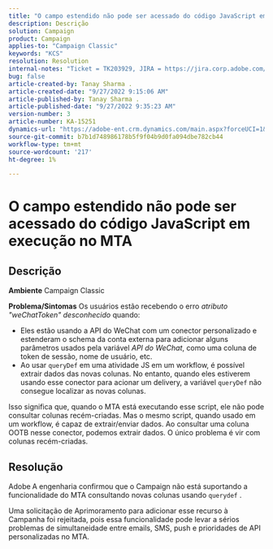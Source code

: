 ```yaml
---
title: "O campo estendido não pode ser acessado do código JavaScript em execução no MTA"
description: Descrição
solution: Campaign
product: Campaign
applies-to: "Campaign Classic"
keywords: "KCS"
resolution: Resolution
internal-notes: "Ticket = TK203929, JIRA = https://jira.corp.adobe.com/browse/NEO-20460, https://jira.corp.adobe.com/browse/NEO-20648"
bug: false
article-created-by: Tanay Sharma .
article-created-date: "9/27/2022 9:15:06 AM"
article-published-by: Tanay Sharma .
article-published-date: "9/27/2022 9:35:23 AM"
version-number: 3
article-number: KA-15251
dynamics-url: "https://adobe-ent.crm.dynamics.com/main.aspx?forceUCI=1&pagetype=entityrecord&etn=knowledgearticle&id=4e74a4dc-443e-ed11-9db1-002248086735"
source-git-commit: b7b1d748986178b5f9f04b9d0fa094dbe782cb44
workflow-type: tm+mt
source-wordcount: '217'
ht-degree: 1%

---
```


# O campo estendido não pode ser acessado do código JavaScript em execução no MTA

## Descrição

<b>Ambiente</b>
Campaign Classic


<b>Problema/Sintomas</b>
Os usuários estão recebendo o erro *atributo &quot;weChatToken&quot; desconhecido* quando:

- Eles estão usando a API do WeChat com um conector personalizado e estenderam o schema da conta externa para adicionar alguns parâmetros usados pela variável *API do WeChat*, como uma coluna de token de sessão, nome de usuário, etc.
- Ao usar `queryDef` em uma atividade JS em um workflow, é possível extrair dados das novas colunas. No entanto, quando eles estiverem usando esse conector para acionar um delivery, a variável `queryDef` não consegue localizar as novas colunas.




Isso significa que, quando o MTA está executando esse script, ele não pode consultar colunas recém-criadas. Mas o mesmo script, quando usado em um workflow, é capaz de extrair/enviar dados. Ao consultar uma coluna OOTB nesse conector, podemos extrair dados. O único problema é vir com colunas recém-criadas.


## Resolução




Adobe<b> </b>A engenharia confirmou que o Campaign não está suportando a funcionalidade do MTA consultando novas colunas usando `querydef` .



Uma solicitação de Aprimoramento para adicionar esse recurso à Campanha foi rejeitada, pois essa funcionalidade pode levar a sérios problemas de simultaneidade entre emails, SMS, push e prioridades de API personalizadas no MTA.
